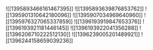 ![[1395893466161467395]]
![[1395893639876853762]]
![[1395901310642180096]]
![[1395907034969640960]]
![[1395976327065337859]]
![[1396193919847653376]]
![[1396193921181446145]]
![[1396193922041356288]]
![[1396206710222512130]]
![[1396239005201489921]]
![[1396244158659039236]]
